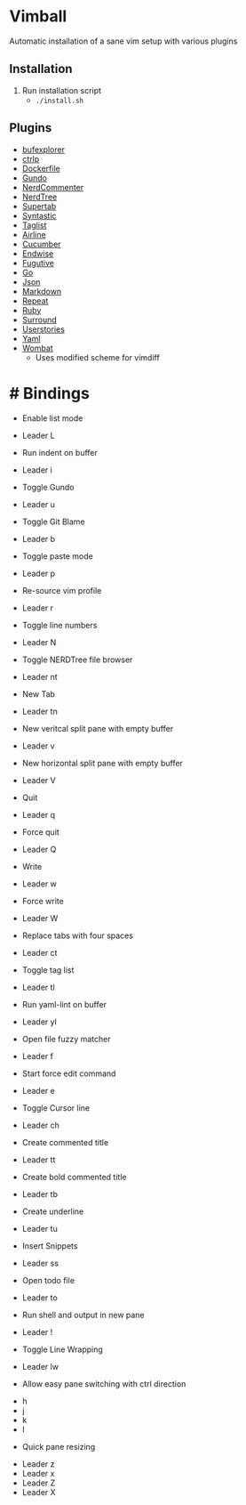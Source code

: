 # Vimball
Automatic installation of a sane vim setup with various plugins
## Installation
1. Run installation script
	* `./install.sh`

## Plugins
* [bufexplorer](https://github.com/jlanzarotta/bufexplorer.git)
* [ctrlp](https://github.com/kien/ctrlp.vim)
* [Dockerfile](https://github.com/ekalinin/Dockerfile.vim.git)
* [Gundo](https://github.com/sjl/gundo.vim.git)
* [NerdCommenter](https://github.com/scrooloose/nerdcommenter.git)
* [NerdTree](https://github.com/scrooloose/nerdtree.git)
* [Supertab](https://github.com/ervandew/supertab.git)
* [Syntastic](https://github.com/scrooloose/syntastic.git)
* [Taglist](https://github.com/vim-scripts/taglist.vim.git)
* [Airline](https://github.com/vim-airline/vim-airline.git)
* [Cucumber](https://github.com/tpope/vim-cucumber.git)
* [Endwise](https://github.com/tpope/vim-endwise.git)
* [Fugutive](https://github.com/tpope/vim-fugitive.git)
* [Go](https://github.com/fatih/vim-go.git)
* [Json](https://github.com/leshill/vim-json.git)
* [Markdown](https://github.com/plasticboy/vim-markdown.git)
* [Repeat](https://github.com/tpope/vim-repeat.git)
* [Ruby](https://github.com/vim-ruby/vim-ruby.git)
* [Surround](https://github.com/tpope/vim-surround.git)
* [Userstories](https://github.com/pk/vim-userstories.git)
* [Yaml](https://github.com/stephpy/vim-yaml.git)
* [Wombat](https://github.com/vim-scripts/Wombat.git)
	- Uses modified scheme for vimdiff

#  # Bindings
* Enable list mode
- Leader L
* Run indent on buffer
- Leader i
* Toggle Gundo
- Leader u
* Toggle Git Blame
- Leader b
* Toggle paste mode
- Leader p
* Re-source vim profile
- Leader r
* Toggle line numbers
- Leader N
* Toggle NERDTree file browser
- Leader nt
* New Tab
- Leader tn
* New veritcal split pane with empty buffer
- Leader v
* New horizontal split pane with empty buffer
- Leader V
* Quit
- Leader q
* Force quit
- Leader Q
* Write
- Leader w
* Force write
- Leader W
* Replace tabs with four spaces
- Leader ct
* Toggle tag list
- Leader tl
* Run yaml-lint on buffer
- Leader yl
* Open file fuzzy matcher
- Leader f
* Start force edit command
- Leader e
* Toggle Cursor line
- Leader ch
* Create commented title
- Leader tt
* Create bold commented title
- Leader tb
* Create underline
- Leader tu
* Insert Snippets
- Leader ss
* Open todo file
- Leader to
* Run shell and output in new pane
- Leader !
* Toggle Line Wrapping
- Leader lw

* Allow easy pane switching with ctrl direction
- <C-h> <C-w>h
- <C-j> <C-w>j
- <C-k> <C-w>k
- <C-l> <C-w>l

* Quick pane resizing
- Leader z
- Leader x
- Leader Z
- Leader X
